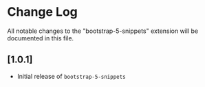 # Change Log

All notable changes to the "bootstrap-5-snippets" extension will be documented in this file.

## [1.0.1]

- Initial release of `bootstrap-5-snippets`
